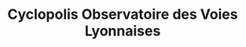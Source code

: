 ---
imageUrl: https://rouelibre.net/wp-content/uploads/2025/02/cyclopolis.jpg
title: Cyclopolis Observatoire des Voies Lyonnaises
description: Premier cyclopolis, qui, depuis, a fait de nombreux petits (mais grands) observatoires partout en France. Une initiative de l'association La Ville à Vélo pour suivre le développement du nouveau réseau vélo sécurisé lyonnais.
city: Lyon
link: https://cyclopolis.fr/
index: 1
---